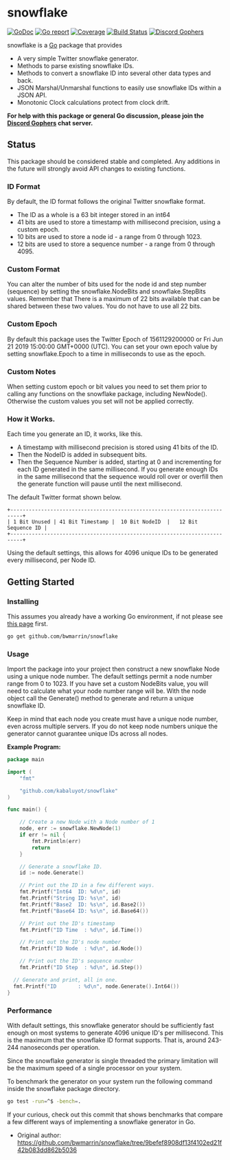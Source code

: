 snowflake
====
[![GoDoc](https://godoc.org/github.com/bwmarrin/snowflake?status.svg)](https://godoc.org/github.com/bwmarrin/snowflake) [![Go report](http://goreportcard.com/badge/bwmarrin/snowflake)](http://goreportcard.com/report/bwmarrin/snowflake) [![Coverage](http://gocover.io/_badge/github.com/bwmarrin/snowflake)](https://gocover.io/github.com/bwmarrin/snowflake) [![Build Status](https://travis-ci.org/bwmarrin/snowflake.svg?branch=master)](https://travis-ci.org/bwmarrin/snowflake) [![Discord Gophers](https://img.shields.io/badge/Discord%20Gophers-%23info-blue.svg)](https://discord.gg/0f1SbxBZjYq9jLBk)

snowflake is a [Go](https://golang.org/) package that provides
* A very simple Twitter snowflake generator.
* Methods to parse existing snowflake IDs.
* Methods to convert a snowflake ID into several other data types and back.
* JSON Marshal/Unmarshal functions to easily use snowflake IDs within a JSON API.
* Monotonic Clock calculations protect from clock drift.

**For help with this package or general Go discussion, please join the [Discord 
Gophers](https://discord.gg/0f1SbxBZjYq9jLBk) chat server.**

## Status
This package should be considered stable and completed.  Any additions in the 
future will strongly avoid API changes to existing functions. 
  
### ID Format
By default, the ID format follows the original Twitter snowflake format.
* The ID as a whole is a 63 bit integer stored in an int64
* 41 bits are used to store a timestamp with millisecond precision, using a custom epoch.
* 10 bits are used to store a node id - a range from 0 through 1023.
* 12 bits are used to store a sequence number - a range from 0 through 4095.

### Custom Format
You can alter the number of bits used for the node id and step number (sequence)
by setting the snowflake.NodeBits and snowflake.StepBits values.  Remember that
There is a maximum of 22 bits available that can be shared between these two 
values. You do not have to use all 22 bits.

### Custom Epoch
By default this package uses the Twitter Epoch of 1561129200000 or Fri Jun 21 2019 15:00:00 GMT+0000 (UTC).
You can set your own epoch value by setting snowflake.Epoch to a time in milliseconds
to use as the epoch.

### Custom Notes
When setting custom epoch or bit values you need to set them prior to calling
any functions on the snowflake package, including NewNode().  Otherwise the
custom values you set will not be applied correctly.

### How it Works.
Each time you generate an ID, it works, like this.
* A timestamp with millisecond precision is stored using 41 bits of the ID.
* Then the NodeID is added in subsequent bits.
* Then the Sequence Number is added, starting at 0 and incrementing for each ID generated in the same millisecond. If you generate enough IDs in the same millisecond that the sequence would roll over or overfill then the generate function will pause until the next millisecond.

The default Twitter format shown below.
```
+--------------------------------------------------------------------------+
| 1 Bit Unused | 41 Bit Timestamp |  10 Bit NodeID  |   12 Bit Sequence ID |
+--------------------------------------------------------------------------+
```

Using the default settings, this allows for 4096 unique IDs to be generated every millisecond, per Node ID.
## Getting Started

### Installing

This assumes you already have a working Go environment, if not please see
[this page](https://golang.org/doc/install) first.

```sh
go get github.com/bwmarrin/snowflake
```


### Usage

Import the package into your project then construct a new snowflake Node using a
unique node number. The default settings permit a node number range from 0 to 1023.
If you have set a custom NodeBits value, you will need to calculate what your 
node number range will be. With the node object call the Generate() method to 
generate and return a unique snowflake ID. 

Keep in mind that each node you create must have a unique node number, even 
across multiple servers.  If you do not keep node numbers unique the generator 
cannot guarantee unique IDs across all nodes.


**Example Program:**

```go
package main

import (
	"fmt"

	"github.com/kabaluyot/snowflake"
)

func main() {

	// Create a new Node with a Node number of 1
	node, err := snowflake.NewNode(1)
	if err != nil {
		fmt.Println(err)
		return
	}

	// Generate a snowflake ID.
	id := node.Generate()

	// Print out the ID in a few different ways.
	fmt.Printf("Int64  ID: %d\n", id)
	fmt.Printf("String ID: %s\n", id)
	fmt.Printf("Base2  ID: %s\n", id.Base2())
	fmt.Printf("Base64 ID: %s\n", id.Base64())

	// Print out the ID's timestamp
	fmt.Printf("ID Time  : %d\n", id.Time())

	// Print out the ID's node number
	fmt.Printf("ID Node  : %d\n", id.Node())

	// Print out the ID's sequence number
	fmt.Printf("ID Step  : %d\n", id.Step())

  // Generate and print, all in one.
  fmt.Printf("ID       : %d\n", node.Generate().Int64())
}
```

### Performance

With default settings, this snowflake generator should be sufficiently fast 
enough on most systems to generate 4096 unique ID's per millisecond. This is 
the maximum that the snowflake ID format supports. That is, around 243-244 
nanoseconds per operation. 

Since the snowflake generator is single threaded the primary limitation will be
the maximum speed of a single processor on your system.

To benchmark the generator on your system run the following command inside the
snowflake package directory.

```sh
go test -run=^$ -bench=.
```

If your curious, check out this commit that shows benchmarks that compare a few 
different ways of implementing a snowflake generator in Go.
*  Original author: https://github.com/bwmarrin/snowflake/tree/9befef8908df13f4102ed21f42b083dd862b5036
